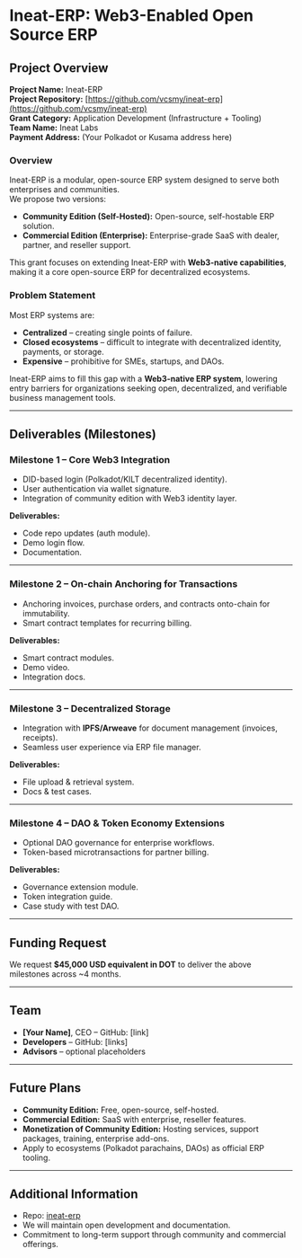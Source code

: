 # Ineat-ERP: Web3-Enabled Open Source ERP

## Project Overview

**Project Name:** Ineat-ERP  
**Project Repository:** [https://github.com/vcsmy/ineat-erp](https://github.com/vcsmy/ineat-erp)  
**Grant Category:** Application Development (Infrastructure + Tooling)  
**Team Name:** Ineat Labs  
**Payment Address:** (Your Polkadot or Kusama address here)  

### Overview

Ineat-ERP is a modular, open-source ERP system designed to serve both enterprises and communities.  
We propose two versions:  
- **Community Edition (Self-Hosted):** Open-source, self-hostable ERP solution.  
- **Commercial Edition (Enterprise):** Enterprise-grade SaaS with dealer, partner, and reseller support.  

This grant focuses on extending Ineat-ERP with **Web3-native capabilities**, making it a core open-source ERP for decentralized ecosystems.  

### Problem Statement

Most ERP systems are:  
- **Centralized** – creating single points of failure.  
- **Closed ecosystems** – difficult to integrate with decentralized identity, payments, or storage.  
- **Expensive** – prohibitive for SMEs, startups, and DAOs.  

Ineat-ERP aims to fill this gap with a **Web3-native ERP system**, lowering entry barriers for organizations seeking open, decentralized, and verifiable business management tools.

---

## Deliverables (Milestones)

### Milestone 1 – Core Web3 Integration
- DID-based login (Polkadot/KILT decentralized identity).  
- User authentication via wallet signature.  
- Integration of community edition with Web3 identity layer.  

**Deliverables:**  
- Code repo updates (auth module).  
- Demo login flow.  
- Documentation.

---

### Milestone 2 – On-chain Anchoring for Transactions
- Anchoring invoices, purchase orders, and contracts onto-chain for immutability.  
- Smart contract templates for recurring billing.  

**Deliverables:**  
- Smart contract modules.  
- Demo video.  
- Integration docs.

---

### Milestone 3 – Decentralized Storage
- Integration with **IPFS/Arweave** for document management (invoices, receipts).  
- Seamless user experience via ERP file manager.  

**Deliverables:**  
- File upload & retrieval system.  
- Docs & test cases.

---

### Milestone 4 – DAO & Token Economy Extensions
- Optional DAO governance for enterprise workflows.  
- Token-based microtransactions for partner billing.  

**Deliverables:**  
- Governance extension module.  
- Token integration guide.  
- Case study with test DAO.

---

## Funding Request

We request **$45,000 USD equivalent in DOT** to deliver the above milestones across ~4 months.  

---

## Team

- **[Your Name]**, CEO – GitHub: [link]  
- **Developers** – GitHub: [links]  
- **Advisors** – optional placeholders  

---

## Future Plans

- **Community Edition:** Free, open-source, self-hosted.  
- **Commercial Edition:** SaaS with enterprise, reseller features.  
- **Monetization of Community Edition:** Hosting services, support packages, training, enterprise add-ons.  
- Apply to ecosystems (Polkadot parachains, DAOs) as official ERP tooling.

---

## Additional Information

- Repo: [ineat-erp](https://github.com/vcsmy/ineat-erp)  
- We will maintain open development and documentation.  
- Commitment to long-term support through community and commercial offerings.  
